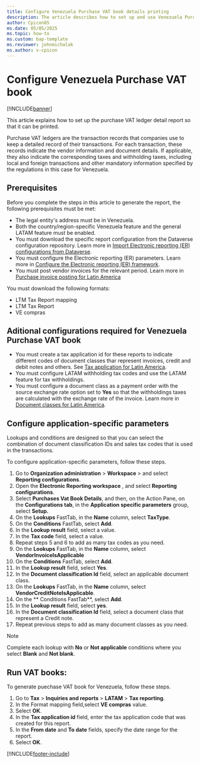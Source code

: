 ```yaml
---
title: Configure Venezuela Purchase VAT book details printing
description: The article describes how to set up and use Venezuela Purchase VAT book 
author: Cpicon85
ms.date: 05/05/2025
ms.topic: how-to
ms.custom: bap-template
ms.reviewer: johnmichalak
ms.author: v-cpicon
---
```


# Configure Venezuela Purchase VAT book  

[!INCLUDE[banner](../../includes/banner.md)]

This article explains how to set up the purchase VAT ledger detail report so that it can be printed. 

Purchase VAT ledgers are the transaction records that companies use to keep a detailed record of their transactions. For each transaction, these records indicate the vendor information and document details. If applicable, they also indicate the corresponding taxes and withholding taxes, including local and foreign transactions and other mandatory information specified by the regulations in this case for Venezuela.

## Prerequisites

Before you complete the steps in this article to generate the report, the following prerequisites must be met:

- The legal entity's address must be in Venezuela.
- Both the country/region-specific Venezuela feature and the general LATAM feature must be enabled.
- You must download the specific report configuration from the Dataverse configuration repository. Learn more in [Import Electronic reporting (ER) configurations from Dataverse](../global/workspace/gsw-import-er-config-dataverse.md). 
- You must configure the Electronic reporting (ER) parameters. Learn more in [Configure the Electronic reporting (ER) framework](electronic-reporting-er-configure-parameters.md).
- You must post vendor invoices for the relevant period. Learn more in [Purchase invoice posting for Latin America](ltm-core-purchase-invoice-posting.md)


You must download the following formats:
* LTM Tax Report mapping
* LTM Tax Report
* VE compras

## Aditional configurations required for Venezuela Purchase VAT book  
- You must create a tax application id for these reports to indicate different codes of document classes thar represent invoices, credit and debit notes and others. See [Tax application for Latin America](../ltm-core-tax-application.md).
- You must configure LATAM withholding tax codes and use the LATAM feature for tax withholdings.
- You must configure a document class as a payment order with the source exchange rate option set to **Yes** so that the withholdings taxes are calculated with the exchange rate of the invoice. Learn more in [Document classes for Latin America](ltm-core-document-class.md).

## Configure application-specific parameters

Lookups and conditions are designed so that you can select the combination of document classification IDs and sales tax codes that is used in the transactions.

To configure application-specific parameters, follow these steps.

1. Go to **Organization administration** > **Workspace** > and select **Reporting configurations**.
1. Open the **Electronic Reporting workspace** , and select **Reporting configurations**.
1. Select **Purchases Vat Book Details**, and then, on the Action Pane, on the **Configurations tab**, in the **Application specific parameters** group, select **Setup.**
1. On the **Lookups** FastTab, in the **Name** column, select **TaxType**.
1. On the **Conditions** FastTab, select **Add**.
1. In the **Lookup result** field, select a value.
1. In the **Tax code** field, select a value.
1. Repeat steps 5 and 6 to add as many tax codes as you need.
1. On the **Lookups** FastTab, in the **Name** column, select **VendorInvoiceIsApplicable**
1. On the **Conditions** FastTab, select **Add**.
1. In the **Lookup result** field, select **Yes**.
1. In the **Document classification Id** field, select an applicable document class.
1. On the **Lookups** FastTab, in the **Name** column, select **VendorCreditNoteIsApplicable**.
1. On the ** Conditions FastTab**, select **Add**.
1. In the **Lookup result** field, select **yes**.
1. In the **Document classification Id** field, select a document class that represent a Credit note.
1. Repeat previous steps to add as many document classes as you need.

> [!NOTE]
> Complete each lookup with **No** or **Not applicable** conditions where you select **Blank** and **Not blank**.

## Run VAT books:

To generate puechase VAT book for Venezuela, follow these steps.

1. Go to **Tax** > **Inquiries and reports** > **LATAM** > **Tax reporting**.
1. In the Format mapping field,select **VE compras** value.
1. Select **OK**.
1. In the **Tax application id** field, enter the tax application code that was created for this report.
1. In the **From date** and **To date** fields, specify the date range for the report.
1. Select **OK**.


[!INCLUDE[footer-include](../../../includes/footer-banner.md)]
